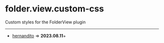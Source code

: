 # folder.view.custom-css
Custom styles for the FolderView plugin

---

- [hernandito](https://github.com/hernandito/folder.view.custom) => **2023.08.11**+
